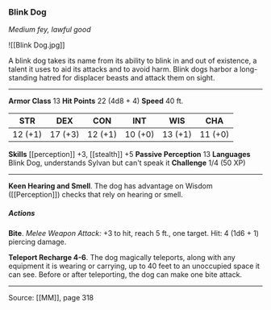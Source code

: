### Blink Dog
_Medium fey, lawful good_

![[Blink Dog.jpg]]

A blink dog takes its name from its ability to blink in and out of existence, a talent it uses to aid its attacks and to avoid harm. Blink dogs harbor a long-standing hatred for displacer beasts and attack them on sight.





---

**Armor Class** 13
**Hit Points** 22 (4d8 + 4)
**Speed** 40 ft.

| STR     | DEX     | CON     | INT     | WIS     | CHA     |
|---------|---------|---------|---------|---------|---------|
| 12 (+1) | 17 (+3) | 12 (+1) | 10 (+0) | 13 (+1) | 11 (+0) |

**Skills** [[perception]] +3, [[stealth]] +5
**Passive Perception** 13
**Languages** Blink Dog, understands Sylvan but can't speak it
**Challenge** 1/4 (50 XP)

---

**Keen Hearing and Smell**. The dog has advantage on Wisdom ([[Perception]]) checks that rely on hearing or smell.

##### Actions
**Bite**. _Melee Weapon Attack:_ +3 to hit, reach 5 ft., one target. Hit: 4 (1d6 + 1) piercing damage.

**Teleport Recharge 4-6**. The dog magically teleports, along with any equipment it is wearing or carrying, up to 40 feet to an unoccupied space it can see. Before or after teleporting, the dog can make one bite attack.


---

Source: [[MM]], page 318